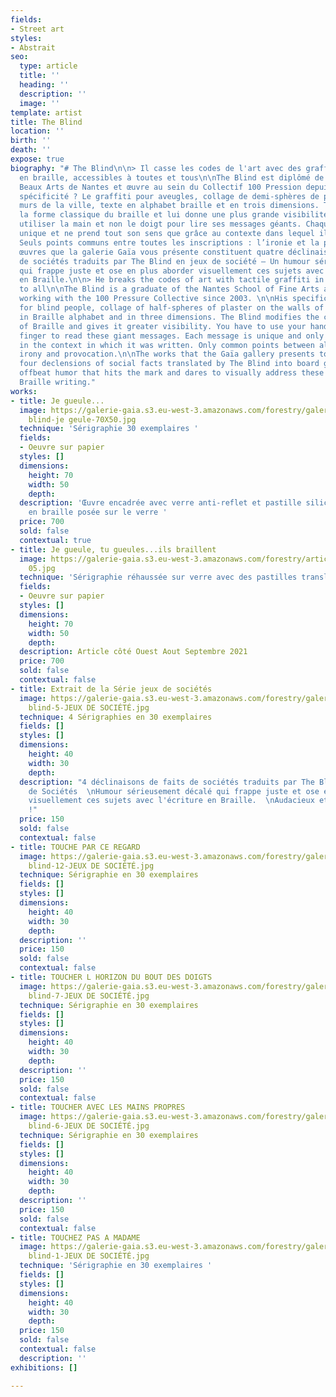 ```yaml
---
fields:
- Street art
styles:
- Abstrait
seo:
  type: article
  title: ''
  heading: ''
  description: ''
  image: ''
template: artist
title: The Blind
location: ''
birth: ''
death: ''
expose: true
biography: "# The Blind\n\n> Il casse les codes de l'art avec des graffitis tactiles
  en braille, accessibles à toutes et tous\n\nThe Blind est diplômé de l'école des
  Beaux Arts de Nantes et œuvre au sein du Collectif 100 Pression depuis 2003.\n\nSa
  spécificité ? Le graffiti pour aveugles, collage de demi-sphères de plâtre sur les
  murs de la ville, texte en alphabet braille et en trois dimensions. The Blind modifie
  la forme classique du braille et lui donne une plus grande visibilité. Il faut d’ailleurs
  utiliser la main et non le doigt pour lire ses messages géants. Chaque message est
  unique et ne prend tout son sens que grâce au contexte dans lequel il a été inscrit.
  Seuls points communs entre toutes les inscriptions : l’ironie et la provocation.\n\nLes
  œuvres que la galerie Gaïa vous présente constituent quatre déclinaisons de faits
  de sociétés traduits par The Blind en jeux de société – Un humour sérieusement décalé
  qui frappe juste et ose en plus aborder visuellement ces sujets avec l’écriture
  en Braille.\n\n> He breaks the codes of art with tactile graffiti in Braille, accessible
  to all\n\nThe Blind is a graduate of the Nantes School of Fine Arts and has been
  working with the 100 Pressure Collective since 2003. \n\nHis specificity? The graffiti
  for blind people, collage of half-spheres of plaster on the walls of the city, text
  in Braille alphabet and in three dimensions. The Blind modifies the classic form
  of Braille and gives it greater visibility. You have to use your hand and not your
  finger to read these giant messages. Each message is unique and only makes sense
  in the context in which it was written. Only common points between all the inscriptions:
  irony and provocation.\n\nThe works that the Gaïa gallery presents to you constitute
  four declensions of social facts translated by The Blind into board games - a seriously
  offbeat humor that hits the mark and dares to visually address these subjects with
  Braille writing."
works:
- title: Je gueule...
  image: https://galerie-gaia.s3.eu-west-3.amazonaws.com/forestry/galerie-gaia-the
    blind-je geule-70X50.jpg
  technique: 'Sérigraphie 30 exemplaires '
  fields:
  - Oeuvre sur papier
  styles: []
  dimensions:
    height: 70
    width: 50
    depth: 
  description: 'Œuvre encadrée avec verre anti-reflet et pastille silicon pour écriture
    en braille posée sur le verre '
  price: 700
  sold: false
  contextual: true
- title: Je gueule, tu gueules...ils braillent
  image: https://galerie-gaia.s3.eu-west-3.amazonaws.com/forestry/article-galerie-gaïa-
    05.jpg
  technique: 'Sérigraphie réhaussée sur verre avec des pastilles translucide en relief '
  fields:
  - Oeuvre sur papier
  styles: []
  dimensions:
    height: 70
    width: 50
    depth: 
  description: Article côté Ouest Aout Septembre 2021
  price: 700
  sold: false
  contextual: false
- title: Extrait de la Série jeux de sociétés
  image: https://galerie-gaia.s3.eu-west-3.amazonaws.com/forestry/galerie-gaia-the
    blind-5-JEUX DE SOCIÉTÉ.jpg
  technique: 4 Sérigraphies en 30 exemplaires
  fields: []
  styles: []
  dimensions:
    height: 40
    width: 30
    depth: 
  description: "4 déclinaisons de faits de sociétés traduits par The Blind en Jeux
    de Sociétés  \nHumour sérieusement décalé qui frappe juste et ose en plus aborder
    visuellement ces sujets avec l'écriture en Braille.  \nAudacieux et Malicieux
    !"
  price: 150
  sold: false
  contextual: false
- title: TOUCHE PAR CE REGARD
  image: https://galerie-gaia.s3.eu-west-3.amazonaws.com/forestry/galerie-gaia-the
    blind-12-JEUX DE SOCIÉTÉ.jpg
  technique: Sérigraphie en 30 exemplaires
  fields: []
  styles: []
  dimensions:
    height: 40
    width: 30
    depth: 
  description: ''
  price: 150
  sold: false
  contextual: false
- title: TOUCHER L HORIZON DU BOUT DES DOIGTS
  image: https://galerie-gaia.s3.eu-west-3.amazonaws.com/forestry/galerie-gaia-the
    blind-7-JEUX DE SOCIÉTÉ.jpg
  technique: Sérigraphie en 30 exemplaires
  fields: []
  styles: []
  dimensions:
    height: 40
    width: 30
    depth: 
  description: ''
  price: 150
  sold: false
  contextual: false
- title: TOUCHER AVEC LES MAINS PROPRES
  image: https://galerie-gaia.s3.eu-west-3.amazonaws.com/forestry/galerie-gaia-the
    blind-6-JEUX DE SOCIÉTÉ.jpg
  technique: Sérigraphie en 30 exemplaires
  fields: []
  styles: []
  dimensions:
    height: 40
    width: 30
    depth: 
  description: ''
  price: 150
  sold: false
  contextual: false
- title: TOUCHEZ PAS A MADAME
  image: https://galerie-gaia.s3.eu-west-3.amazonaws.com/forestry/galerie-gaia-the
    blind-1-JEUX DE SOCIÉTÉ.jpg
  technique: 'Sérigraphie en 30 exemplaires '
  fields: []
  styles: []
  dimensions:
    height: 40
    width: 30
    depth: 
  price: 150
  sold: false
  contextual: false
  description: ''
exhibitions: []

---
```

